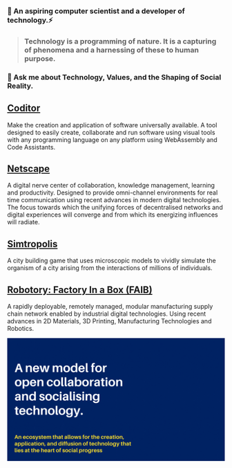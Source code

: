 ### 🤔 An aspiring computer scientist and a developer of technology.⚡
> ### Technology is a programming of nature. It is a capturing of phenomena and a harnessing of these to human purpose.
### 💬 Ask me about Technology, Values, and the Shaping of Social Reality. 

## [Coditor](https://github.com/devcoditor)
Make the creation and application of software universally available. A tool designed to easily create, collaborate and run software using visual tools with any programming language on any platform using WebAssembly and Code Assistants.

## [Netscape](https://github.com/devnetscape)
A digital nerve center of collaboration, knowledge management, learning and productivity. Designed to provide omni-channel environments for real time communication using recent advances in modern digital technologies. The focus towards which the unifying forces of decentralised networks and digital experiences will converge and from which its energizing influences will radiate.

## [Simtropolis](https://github.com/simtropolis)
A city building game that uses microscopic models to vividly simulate the organism of a city arising from the interactions of millions of individuals.

## [Robotory: Factory In a Box (FAIB)](https://github.com/robotory)
A rapidly deployable, remotely managed, modular manufacturing supply chain network enabled by industrial digital technologies. Using recent advances in 2D Materials, 3D Printing, Manufacturing Technologies and Robotics.

[![intro](/img/SocialTech.gif)](https://github.com/devsocialtech)

